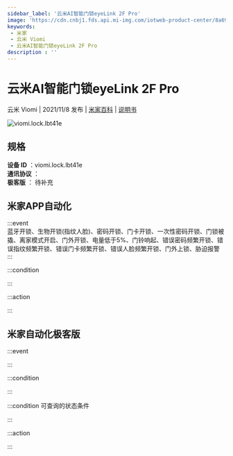 ```yaml
---
sidebar_label: '云米AI智能门锁eyeLink 2F Pro'
image: 'https://cdn.cnbj1.fds.api.mi-img.com/iotweb-product-center/8a69dd38f1797d656c66b8b15b8b1963_1630667618163.png?GalaxyAccessKeyId=AKVGLQWBOVIRQ3XLEW&Expires=9223372036854775807&Signature=uFh6SUbQ2yZP2HxDJ78vIN+AEZ4='
keywords: 
 - 米家
 - 云米 Viomi
 - 云米AI智能门锁eyeLink 2F Pro
description : ''
---
```

# 云米AI智能门锁eyeLink 2F Pro

云米 Viomi | 2021/11/8 发布 | [米家百科](https://home.mi.com/webapp/content/baike/product/index.html?model=viomi.lock.lbt41e) | [说明书](https://home.mi.com/views/introduction.html?model=viomi.lock.lbt41e&region=cn)

![viomi.lock.lbt41e](https://cdn.cnbj1.fds.api.mi-img.com/iotweb-product-center/8a69dd38f1797d656c66b8b15b8b1963_1630667618163.png?GalaxyAccessKeyId=AKVGLQWBOVIRQ3XLEW&Expires=9223372036854775807&Signature=uFh6SUbQ2yZP2HxDJ78vIN+AEZ4=)

## 规格  
> 
**设备 ID** ：viomi.lock.lbt41e  
**通讯协议** ：  
**极客版**  ： 待补充 


## 米家APP自动化  

:::event  
蓝牙开锁、生物开锁(指纹人脸)、密码开锁、门卡开锁、一次性密码开锁、门锁被撬、离家模式开启、门外开锁、电量低于5%、门铃响起、错误密码频繁开锁、错误指纹频繁开锁、错误门卡频繁开锁、错误人脸频繁开锁、门外上锁、胁迫报警
:::

:::condition  

:::

:::action   

:::

## 米家自动化极客版  

:::event  

:::

:::condition  

:::

:::condition 可查询的状态条件  

:::

:::action  

:::

        
